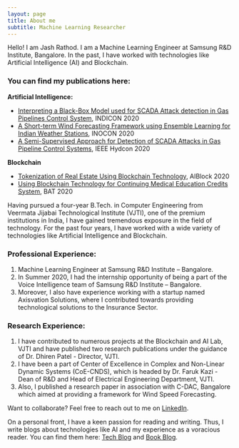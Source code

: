 ```yaml
---
layout: page
title: About me
subtitle: Machine Learning Researcher
---
```


Hello! I am Jash Rathod. I am a Machine Learning Engineer at Samsung R&D Institute, Bangalore. In the past, I have worked with technologies like Artificial Intelligence (AI) and Blockchain.

### You can find my publications here:

**Artificial Intelligence:**

- [Interpreting a Black-Box Model used for SCADA Attack detection in Gas Pipelines Control System](https://ieeexplore.ieee.org/document/9342087), INDICON 2020
- [A Short-term Wind Forecasting Framework using Ensemble Learning for Indian Weather Stations](https://ieeexplore.ieee.org/document/9298262), INOCON 2020
- [A Semi-Supervised Approach for Detection of SCADA Attacks in Gas Pipeline Control Systems](https://ieeexplore.ieee.org/document/9242676), IEEE Hydcon 2020

**Blockchain**

- [Tokenization of Real Estate Using Blockchain Technology](https://link.springer.com/chapter/10.1007/978-3-030-61638-0_5), AIBlock 2020
- [Using Blockchain Technology for Continuing Medical Education Credits System](https://ieeexplore.ieee.org/abstract/document/9143876), BAT 2020


Having pursued a four-year B.Tech. in Computer Engineering from Veermata Jijabai Technological Institute (VJTI), one of the premium institutions in India, I have gained tremendous exposure in the field of technology. For the past four years, I have worked with a wide variety of technologies like Artificial Intelligence and Blockchain. 

### Professional Experience:

1. Machine Learning Engineer at Samsung R&D Institute – Bangalore. 
2. In Summer 2020, I had the internship opportunity of being a part of the Voice Intelligence team of Samsung R&D Institute – Bangalore. 
3. Moreover, I also have experience working with a startup named Axisvation Solutions, where I contributed towards providing technological solutions to the Insurance Sector. 

### Research Experience:

1. I have contributed to numerous projects at the Blockchain and AI Lab, VJTI and have published two research publications under the guidance of Dr. Dhiren Patel - Director, VJTI. 
2. I have been a part of Center of Excellence in Complex and Non-Linear Dynamic Systems (CoE-CNDS), which is headed by Dr. Faruk Kazi - Dean of R&D and Head of Electrical Engineering Department, VJTI. 
3. Also, I published a research paper in association with C-DAC, Bangalore which aimed at providing a framework for Wind Speed Forecasting.

Want to collaborate? Feel free to reach out to me on [LinkedIn](https://in.linkedin.com/in/jash-rathod-902512145). 

On a personal front, I have a keen passion for reading and writing. Thus, I write blogs about technologies like AI and my experience as a voracious reader.
You can find them here: [Tech Blog](https://jashrathod.github.io) and [Book Blog](https://jashrathod.github.io/coming-up).
